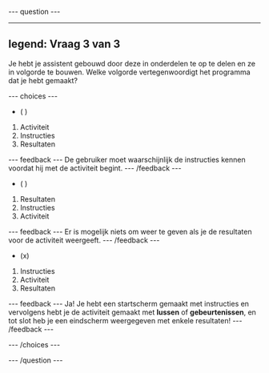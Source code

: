 \--- question ---

***

## legend: Vraag 3 van 3

Je hebt je assistent gebouwd door deze in onderdelen te op te delen en ze in volgorde te bouwen. Welke volgorde vertegenwoordigt het programma dat je hebt gemaakt?

\--- choices ---

- ( )

1. Activiteit
2. Instructies
3. Resultaten

\--- feedback ---
De gebruiker moet waarschijnlijk de instructies kennen voordat hij met de activiteit begint.
\--- /feedback ---

- ( )

1. Resultaten
2. Instructies
3. Activiteit

\--- feedback ---
Er is mogelijk niets om weer te geven als je de resultaten voor de activiteit weergeeft.
\--- /feedback ---

- (x)

1. Instructies
2. Activiteit
3. Resultaten

\--- feedback ---
Ja! Je hebt een startscherm gemaakt met instructies en vervolgens hebt je de activiteit gemaakt met **lussen** of **gebeurtenissen**, en tot slot heb je een eindscherm weergegeven met enkele resultaten!
\--- /feedback ---

\--- /choices ---

\--- /question ---
